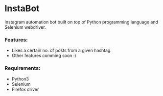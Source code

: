 # InstaBot
Instagram automation bot built on top of Python programming language and Selenium webdriver.

### Features:
- Likes a certain no. of posts from a given hashtag.
- Other features comming soon :)

### Requirements:
- Python3
- Selenium
- Firefox driver
